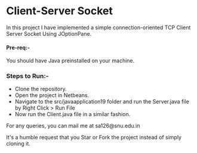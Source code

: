 # Client-Server Socket

<p>In this project I have implemented a simple connection-oriented TCP Client Server Socket Using JOptionPane.</p>

<h4>Pre-req:-</h4>
You should have Java preinstalled on your machine.

<h3>Steps to Run:-</h3>
<ul>
  <li>Clone the repository.</li>
  <li>Open the project in Netbeans.</li>
  <li>Navigate to the src/javaapplication19 folder and run the Server.java file by Right Click > Run File </li>
  <li>Now run the Client.java file in a similar fashion.</li>
</ul>

<p>For any queries, you can mail me at sa126@snu.edu.in</p>

<p> It's a humble request that you Star or Fork the project instead of simply cloning it.</p>
